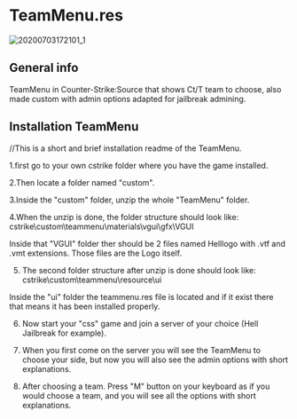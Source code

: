 # TeamMenu.res

![20200703172101_1](https://user-images.githubusercontent.com/10328699/86482127-9c452800-bd51-11ea-9f2f-8d249c42441c.jpg)



## General info

TeamMenu in Counter-Strike:Source that shows Ct/T team to choose, also made custom with admin options adapted for jailbreak admining.

## Installation TeamMenu

//This is a short and brief installation readme of the TeamMenu.

1.first go to your own cstrike folder where you have the game installed.

2.Then locate a folder named "custom".

3.Inside the "custom" folder, unzip the whole "TeamMenu" folder.

4.When the unzip is done, the folder structure should look like: cstrike\custom\teammenu\materials\vgui\gfx\VGUI 

Inside that "VGUI" folder ther should be 2 files named Helllogo with .vtf and .vmt extensions. Those files are the Logo itself.

5. The second folder structure after unzip is done should look like: cstrike\custom\teammenu\resource\ui

Inside the "ui" folder the teammenu.res file is located and if it exist there that means it has been installed properly.

6. Now start your "css" game and join a server of your choice (Hell Jailbreak for example).

7. When you first come on the server you will see the TeamMenu to choose your side, but now you will also see the admin options with short explanations.

8. After choosing a team. Press "M" button on your keyboard as if you would choose a team, and you will see all the options with short explanations.





